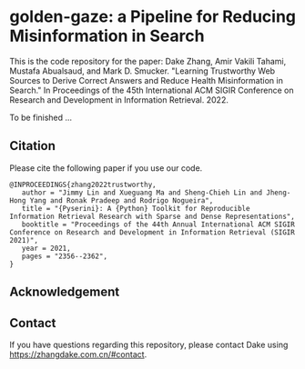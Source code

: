 # golden-gaze: a Pipeline for Reducing Misinformation in Search

This is the code repository for the paper: Dake Zhang, Amir Vakili Tahami, Mustafa Abualsaud, and Mark D. Smucker. "Learning Trustworthy Web Sources to Derive Correct Answers and Reduce Health Misinformation in Search." In Proceedings of the 45th International ACM SIGIR Conference on Research and Development in Information Retrieval. 2022.

To be finished ...

## Citation
Please cite the following paper if you use our code.
```
@INPROCEEDINGS{zhang2022trustworthy,
   author = "Jimmy Lin and Xueguang Ma and Sheng-Chieh Lin and Jheng-Hong Yang and Ronak Pradeep and Rodrigo Nogueira",
   title = "{Pyserini}: A {Python} Toolkit for Reproducible Information Retrieval Research with Sparse and Dense Representations",
   booktitle = "Proceedings of the 44th Annual International ACM SIGIR Conference on Research and Development in Information Retrieval (SIGIR 2021)",
   year = 2021,
   pages = "2356--2362",
}
```

## Acknowledgement


## Contact

If you have questions regarding this repository, please contact Dake using https://zhangdake.com.cn/#contact.
